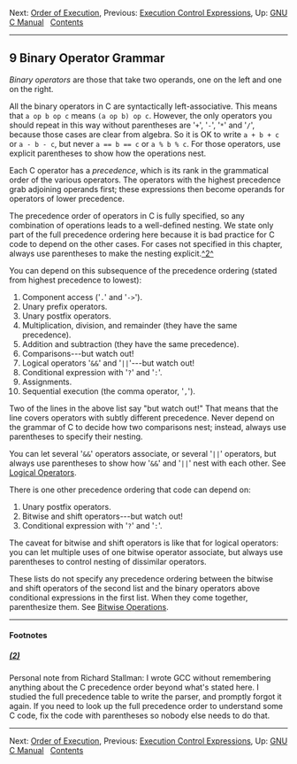 Next: [Order of Execution](Order-of-Execution.md), Previous:
[Execution Control Expressions](Execution-Control-Expressions.md), Up:
[GNU C Manual](index.md)  
[Contents](index.md#SEC_Contents "Table of contents")  

------------------------------------------------------------------------


## 9 Binary Operator Grammar 


*Binary operators* are those that take two operands, one on the left and
one on the right.

All the binary operators in C are syntactically left-associative. This
means that `a op b op c` means `(a op b) op c`. However, the only
operators you should repeat in this way without parentheses are
'`+`', '`-`', '`*`' and '`/`',
because those cases are clear from algebra. So it is OK to write
`a + b + c` or `a - b - c`, but never `a == b == c` or `a % b % c`. For
those operators, use explicit parentheses to show how the operations
nest.

Each C operator has a *precedence*, which is its rank in the grammatical
order of the various operators. The operators with the highest
precedence grab adjoining operands first; these expressions then become
operands for operators of lower precedence.

The precedence order of operators in C is fully specified, so any
combination of operations leads to a well-defined nesting. We state only
part of the full precedence ordering here because it is bad practice for
C code to depend on the other cases. For cases not specified in this
chapter, always use parentheses to make the nesting
explicit.[^2^](#FOOT2)

You can depend on this subsequence of the precedence ordering (stated
from highest precedence to lowest):

1.  Component access ('`.`' and '`->`').
2.  Unary prefix operators.
3.  Unary postfix operators.
4.  Multiplication, division, and remainder (they have the same
    precedence).
5.  Addition and subtraction (they have the same precedence).
6.  Comparisons---but watch out!
7.  Logical operators '`&&`' and '`||`'---but watch
    out!
8.  Conditional expression with '`?`' and '`:`'.
9.  Assignments.
10. Sequential execution (the comma operator, '`,`').

Two of the lines in the above list say "but watch out!" That means that
the line covers operators with subtly different precedence. Never depend
on the grammar of C to decide how two comparisons nest; instead, always
use parentheses to specify their nesting.

You can let several '`&&`' operators associate, or several
'`||`' operators, but always use parentheses to show how
'`&&`' and '`||`' nest with each other. See [Logical
Operators](Logical-Operators.md).

There is one other precedence ordering that code can depend on:

1.  Unary postfix operators.
2.  Bitwise and shift operators---but watch out!
3.  Conditional expression with '`?`' and '`:`'.

The caveat for bitwise and shift operators is like that for logical
operators: you can let multiple uses of one bitwise operator associate,
but always use parentheses to control nesting of dissimilar operators.

These lists do not specify any precedence ordering between the bitwise
and shift operators of the second list and the binary operators above
conditional expressions in the first list. When they come together,
parenthesize them. See [Bitwise Operations](Bitwise-Operations.md).


------------------------------------------------------------------------

#### Footnotes 

##### [(2)](#DOCF2)

Personal note from Richard Stallman: I wrote GCC without remembering
anything about the C precedence order beyond what's stated here. I
studied the full precedence table to write the parser, and promptly
forgot it again. If you need to look up the full precedence order to
understand some C code, fix the code with parentheses so nobody else
needs to do that.

------------------------------------------------------------------------

Next: [Order of Execution](Order-of-Execution.md), Previous:
[Execution Control Expressions](Execution-Control-Expressions.md), Up:
[GNU C Manual](index.md)  
[Contents](index.md#SEC_Contents "Table of contents")  

